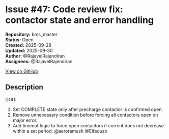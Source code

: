 # Issue #47: Code review fix: contactor state and error handling

**Repository:** bms_master  
**Status:** Open  
**Created:** 2025-09-28  
**Updated:** 2025-09-30  
**Author:** @RajavelRajendiran  
**Assignees:** @RajavelRajendiran  

[View on GitHub](https://github.com/Simtestlab/bms_master/issues/47)

## Description

DOD:

1. Set COMPLETE state only after precharge contactor is confirmed open.
2. Remove unnecessary condition before forcing all contactors open on major error.
3. Add timeout logic to force open contactors if current does not decrease within a set period.
@aeroramesh @Elfaouzo 